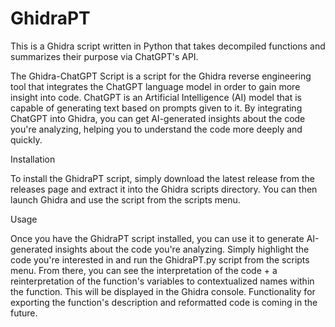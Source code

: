 # GhidraPT
This is a Ghidra script written in Python that takes decompiled functions and summarizes their purpose via ChatGPT's API.

The Ghidra-ChatGPT Script is a script for the Ghidra reverse engineering tool that integrates the ChatGPT language model in order to gain more insight into code. ChatGPT is an Artificial Intelligence (AI) model that is capable of generating text based on prompts given to it. By integrating ChatGPT into Ghidra, you can get AI-generated insights about the code you're analyzing, helping you to understand the code more deeply and quickly.

Installation

To install the GhidraPT script, simply download the latest release from the releases page and extract it into the Ghidra scripts directory. You can then launch Ghidra and use the script from the scripts menu.

Usage

Once you have the GhidraPT script installed, you can use it to generate AI-generated insights about the code you're analyzing. Simply highlight the code you're interested in and run the GhidraPT.py script from the scripts menu. From there, you can see the interpretation of the code + a reinterpretation of the function's variables to contextualized names within the function. This will be displayed in the Ghidra console. Functionality for exporting the function's description and reformatted code is coming in the future.
